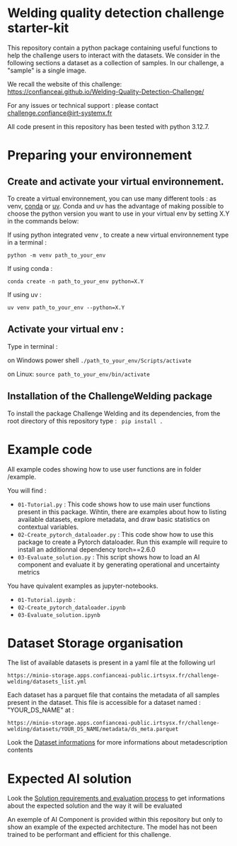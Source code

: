 # Welding quality detection challenge starter-kit

This repository contain a python package containing useful functions to help the challenge users to interact with the datasets.
We consider in the following sections a dataset as a collection of samples. In our challenge, a "sample" is a single image. 

We recall the website of this challenge: https://confianceai.github.io/Welding-Quality-Detection-Challenge/

For any issues or technical support : please contact challenge.confiance@irt-systemx.fr

All code present in this repository has been tested with python 3.12.7.

# Preparing your environnement

## Create and activate your virtual environnement.

To create a virtual environnement, you can use many different tools : as venv, [conda](https://docs.conda.io/projects/conda/en/latest/user-guide/install/index.html) or [uv](https://github.com/astral-sh/uv). Conda and uv has the advantage of making possible to choose the python version  you want to use in your virtual env by setting X.Y in the commands below:

If using python integrated venv , to create a new virtual environnement type in a terminal : 

 ```python -m venv path_to_your_env``` 

If using conda : 

```conda create -n path_to_your_env python=X.Y ```

If using uv :

```uv venv path_to_your_env --python=X.Y```

## Activate your virtual env : 

Type in terminal :

on Windows power shell ```./path_to_your_env/Scripts/activate```

on Linux: ```source path_to_your_env/bin/activate```

## Installation of the ChallengeWelding package
To install the package Challenge Welding and its dependencies, from the root directory of this repository type :  ``` pip install .```

# Example code

All example codes showing how to use user functions are in folder /example.

You will find :

- ```01-Tutorial.py``` : This code shows how to use main user functions present in this package. Wihtin, there are examples about how to listing available datasets, explore metadata, and draw basic statistics on contextual variables.
- ```02-Create_pytorch_dataloader.py``` : This code show how to use this package to create a Pytorch dataloader. Run this
example will require to install an additionnal dependency torch==2.6.0
- ```03-Evaluate_solution.py``` : This script shows how to load an AI component and evaluate it by generating operational and uncertainty metrics 

You have quivalent examples as jupyter-notebooks.
- ```01-Tutorial.ipynb``` : 
- ```02-Create_pytorch_dataloader.ipynb```
- ```03-Evaluate_solution.ipynb```

# Dataset Storage organisation

The list of available datasets is present in a yaml file at the following url

```https://minio-storage.apps.confianceai-public.irtsysx.fr/challenge-welding/datasets_list.yml```

Each dataset has a parquet file that contains the metadata of all samples present in the dataset.
This file is accessible for a dataset named : "YOUR_DS_NAME" at :  

```https://minio-storage.apps.confianceai-public.irtsysx.fr/challenge-welding/datasets/YOUR_DS_NAME/metadata/ds_meta.parquet```

Look the [Dataset informations](docs/Dataset_description.md) for more informations about metadescription contents

# Expected AI solution

Look the [Solution requirements and evaluation process](docs/Requirements_and_Evaluation_process.md) to get informations about the expected solution and the way it will be evaluated

An exemple of AI Component is provided within this repository but only to show an example of the expected architecture. The model has not been trained to be performant and efficient for this challenge.





